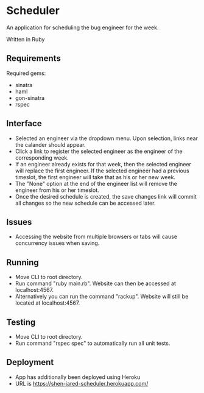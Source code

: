 # Scheduler
An application for scheduling the bug engineer for the week.

Written in Ruby

## Requirements
Required gems:

- sinatra
- haml
- gon-sinatra
- rspec

## Interface

- Selected an engineer via the dropdown menu.  Upon selection, links near the calander should appear.
- Click a link to register the selected engineer as the engineer of the corresponding week.
- If an engineer already exists for that week, then the selected engineer will replace the first engineer. If the selected engineer had a previous timeslot, the first engineer will take that as his or her new week.
- The "None" option at the end of the engineer list will remove the engineer from his or her timeslot.
- Once the desired schedule is created, the save changes link will commit all changes so the new schedule can be accessed later.

## Issues
- Accessing the website from multiple browsers or tabs will cause concurrency issues when saving.

## Running

- Move CLI to root directory.
- Run command "ruby main.rb".  Website can then be accessed at localhost:4567.
- Alternatively you can run the command "rackup".  Website will still be located at localhost:4567.

## Testing

- Move CLI to root directory.
- Run command "rspec spec" to automatically run all unit tests.

## Deployment

- App has additionally been deployed using Heroku
- URL is https://shen-jared-scheduler.herokuapp.com/
